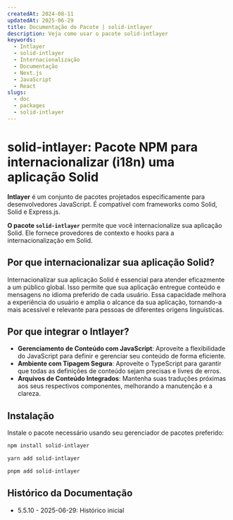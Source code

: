 ```yaml
---
createdAt: 2024-08-11
updatedAt: 2025-06-29
title: Documentação do Pacote | solid-intlayer
description: Veja como usar o pacote solid-intlayer
keywords:
  - Intlayer
  - solid-intlayer
  - Internacionalização
  - Documentação
  - Next.js
  - JavaScript
  - React
slugs:
  - doc
  - packages
  - solid-intlayer
---
```


# solid-intlayer: Pacote NPM para internacionalizar (i18n) uma aplicação Solid

**Intlayer** é um conjunto de pacotes projetados especificamente para desenvolvedores JavaScript. É compatível com frameworks como Solid, Solid e Express.js.

**O pacote `solid-intlayer`** permite que você internacionalize sua aplicação Solid. Ele fornece provedores de contexto e hooks para a internacionalização em Solid.

## Por que internacionalizar sua aplicação Solid?

Internacionalizar sua aplicação Solid é essencial para atender eficazmente a um público global. Isso permite que sua aplicação entregue conteúdo e mensagens no idioma preferido de cada usuário. Essa capacidade melhora a experiência do usuário e amplia o alcance da sua aplicação, tornando-a mais acessível e relevante para pessoas de diferentes origens linguísticas.

## Por que integrar o Intlayer?

- **Gerenciamento de Conteúdo com JavaScript**: Aproveite a flexibilidade do JavaScript para definir e gerenciar seu conteúdo de forma eficiente.
- **Ambiente com Tipagem Segura**: Aproveite o TypeScript para garantir que todas as definições de conteúdo sejam precisas e livres de erros.
- **Arquivos de Conteúdo Integrados**: Mantenha suas traduções próximas aos seus respectivos componentes, melhorando a manutenção e a clareza.

## Instalação

Instale o pacote necessário usando seu gerenciador de pacotes preferido:

```bash packageManager="npm"
npm install solid-intlayer
```

```bash packageManager="yarn"
yarn add solid-intlayer
```

```bash packageManager="pnpm"
pnpm add solid-intlayer
```

## Histórico da Documentação

- 5.5.10 - 2025-06-29: Histórico inicial
